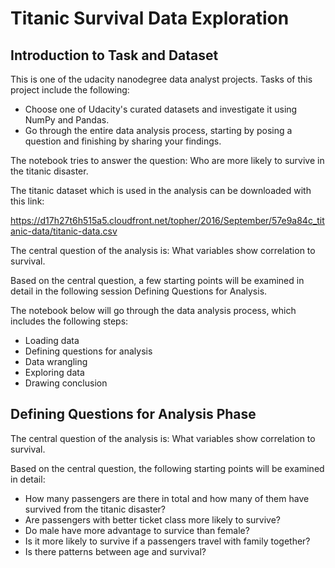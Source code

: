 # Titanic Survival Data Exploration

## Introduction to Task and Dataset

This is one of the udacity nanodegree data analyst projects. Tasks of this project include the following:

- Choose one of Udacity's curated datasets and investigate it using NumPy and Pandas. 
- Go through the entire data analysis process, starting by posing a question and finishing by sharing your findings.

The notebook tries to answer the question: Who are more likely to survive in the titanic disaster.

The titanic dataset which is used in the analysis can be downloaded with this link:

https://d17h27t6h515a5.cloudfront.net/topher/2016/September/57e9a84c_titanic-data/titanic-data.csv

The central question of the analysis is: What variables show correlation to survival.

Based on the central question, a few starting points will be examined in detail in the following session Defining Questions for Analysis.

The notebook below will go through the data analysis process, which includes the following steps:

- Loading data
- Defining questions for analysis
- Data wrangling
- Exploring data
- Drawing conclusion

## Defining Questions for Analysis Phase

The central question of the analysis is: What variables show correlation to survival. 

Based on the central question, the following starting points will be examined in detail:

- How many passengers are there in total and how many of them have survived from the titanic disaster?
- Are passengers with better ticket class more likely to survive?
- Do male have more advantage to survice than female?
- Is it more likely to survive if a passengers travel with family together?
- Is there patterns between age and survival?

